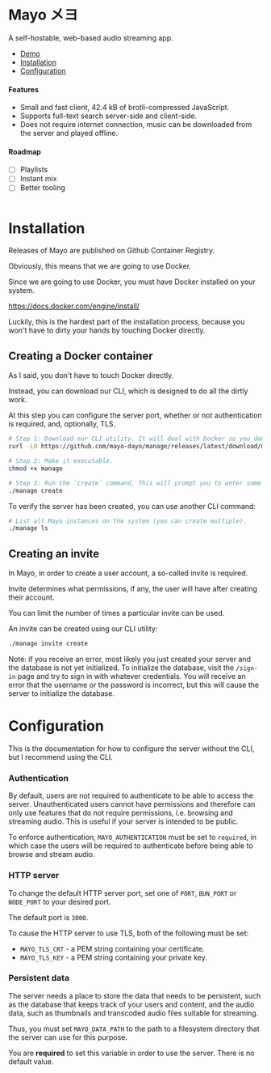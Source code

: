 # Mayo メヨ

A self-hostable, web-based audio streaming app.

- [Demo](https://mayo.clumsy.fish)
- [Installation](#installation)
- [Configuration](#configuration)

#### Features

- Small and fast client, 42.4 kB of brotli-compressed JavaScript.
- Supports full-text search server-side and client-side.
- Does not require internet connection, music can be downloaded from the server and played offline.

#### Roadmap

- [ ] Playlists
- [ ] Instant mix
- [ ] Better tooling

<p align="center">
    <img src="https://github.com/user-attachments/assets/f83e802b-63e3-46d0-add0-52c5d4427b60" alt="" />
</p>

# Installation

Releases of Mayo are published on Github Container Registry.

Obviously, this means that we are going to use Docker.

Since we are going to use Docker, you must have Docker installed on your system.

https://docs.docker.com/engine/install/

Luckily, this is the hardest part of the installation process, because you won't have to dirty your hands by touching Docker directly.

## Creating a Docker container

As I said, you don't have to touch Docker directly.

Instead, you can download our CLI, which is designed to do all the dirtly work.

At this step you can configure the server port, whether or not authentication is required, and, optionally, TLS.

```sh
# Step 1: Download our CLI utility. It will deal with Docker so you don't have to.
curl -LO https://github.com/mayo-dayo/manage/releases/latest/download/manage

# Step 2: Make it executable.
chmod +x manage

# Step 3: Run the `create` command. This will prompt you to enter some things, and spin up a Docker container.
./manage create
```

To verify the server has been created, you can use another CLI command:

```sh
# List all Mayo instances on the system (you can create multiple).
./manage ls
```

## Creating an invite

In Mayo, in order to create a user account, a so-called invite is required.

Invite determines what permissions, if any, the user will have after creating their account.

You can limit the number of times a particular invite can be used.

An invite can be created using our CLI utility:

```sh
./manage invite create
```

Note: if you receive an error, most likely you just created your server and the database is not yet initialized. To initialize the database, visit the `/sign-in` page and try to sign in with whatever credentials. You will receive an error that the username or the password is incorrect, but this will cause the server to initialize the database.

# Configuration

This is the documentation for how to configure the server without the CLI, but I recommend using the CLI.

### Authentication

By default, users are not required to authenticate to be able to access the server. Unauthenticated users cannot have permissions and therefore can only use features that do not require permissions, i.e. browsing and streaming audio. This is useful if your server is intended to be public.

To enforce authentication, `MAYO_AUTHENTICATION` must be set to `required`, in which case the users will be required to authenticate before being able to browse and stream audio.

### HTTP server

To change the default HTTP server port, set one of `PORT`, `BUN_PORT` or `NODE_PORT` to your desired port.

The default port is `3000`.

To cause the HTTP server to use TLS, both of the following must be set:

- `MAYO_TLS_CRT` - a PEM string containing your certificate.
- `MAYO_TLS_KEY` - a PEM string containing your private key.

### Persistent data

The server needs a place to store the data that needs to be persistent, such as the database that keeps track of your users and content, and the audio data, such as thumbnails and transcoded audio files suitable for streaming.

Thus, you must set `MAYO_DATA_PATH` to the path to a filesystem directory that the server can use for this purpose.

You are **required** to set this variable in order to use the server. There is no default value.
